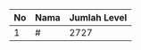 | No | Nama            | Jumlah Level |
|----|-----------------|--------------|
| 1  | #    |    2727        |
